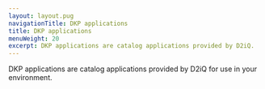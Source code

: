 ```yaml
---
layout: layout.pug
navigationTitle: DKP applications
title: DKP applications
menuWeight: 20
excerpt: DKP applications are catalog applications provided by D2iQ.
---
```


DKP applications are catalog applications provided by D2iQ for use in your environment.

